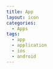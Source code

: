```yaml
---
title: App
layout: icon
categories:
  - Apps
tags:
  - app
  - application
  - ios
  - android
---
```

